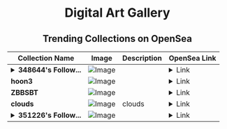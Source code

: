 <div align="center">

# Digital Art Gallery

## Trending Collections on OpenSea

| Collection Name                       | Image                                                                                     | Description                       | OpenSea Link                                                                                          |
|---------------------------------------|-------------------------------------------------------------------------------------------|-----------------------------------|--------------------------------------------------------------------------------------------------------|
| **<details><summary>348644's Follow...</summary>348644's Follower</details>** | ![Image](https://i.seadn.io/s/raw/files/19f9f090920392cc3650cbdf4361755b.png?w=500&auto=format?w=200&auto=format) |  | <details><summary>Link</summary>[348644's Follower](https://opensea.io/collection/348644-s-follower)</details> |
| **hoon3** | ![Image](https://i.seadn.io/s/raw/files/d515c851b73b2ac6cf227fd284e3e52c.png?w=500&auto=format?w=200&auto=format) |  | <details><summary>Link</summary>[hoon3](https://opensea.io/collection/hoon3)</details> |
| **ZBBSBT** | ![Image](https://i.seadn.io/s/raw/files/a9dfe109b2584f5b1e2679c7b5c786fa.png?w=500&auto=format?w=200&auto=format) |  | <details><summary>Link</summary>[ZBBSBT](https://opensea.io/collection/zbbsbt-24)</details> |
| **clouds** | ![Image](https://i.seadn.io/s/raw/files/cb63f9ab56d23f79fa98286cffba205a.jpg?w=500&auto=format?w=200&auto=format) | clouds | <details><summary>Link</summary>[clouds](https://opensea.io/collection/clouds-160)</details> |
| **<details><summary>351226's Follow...</summary>351226's Follower</details>** | ![Image](https://i.seadn.io/s/raw/files/19f9f090920392cc3650cbdf4361755b.png?w=500&auto=format?w=200&auto=format) |  | <details><summary>Link</summary>[351226's Follower](https://opensea.io/collection/351226-s-follower)</details> |

</div>